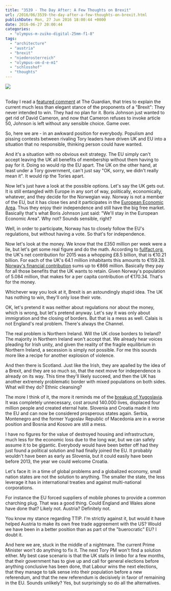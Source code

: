 ```yaml
---
title: "3539 - The Day After: A Few Thoughts on Brexit"
url: /2016/06/3539-the-day-after-a-few-thoughts-on-brexit.html
publishDate: Mon, 27 Jun 2016 18:00:44 +0000
date: 2016-06-27 20:00:44
categories: 
  - "olympus-m-zuiko-digital-25mm-f1-8"
tags: 
  - "architecture"
  - "austria"
  - "brexit"
  - "niederosterreich"
  - "olympus-om-d-e-m1"
  - "schlosshof"
  - "thoughts"
---
```

<div class="container">
<div class="center"><a target="_blank" href="https://d25zfm9zpd7gm5.cloudfront.net/1200x1200/2016/20160327_101305_lr.jpg"><img class="webfeedsFeaturedVisual" src="https://d25zfm9zpd7gm5.cloudfront.net/0600x0600/2016/20160327_101305_lr.jpg" /></a></div>
</div>
<br />

Today I read a <a href="http://www.theguardian.com/politics/live/2016/jun/25/brexit-live-emergency-meetings-eu-uk-leave-vote#comment-77205935" target="_blank">featured comment</a> at The Guardian, that tries to explain the current much less than elegant stance of the proponents of a "Brexit": They never intended to win. They had no plan for it. Boris Johnson just wanted to get rid of David Cameron, and now that Cameron refuses to invoke article 50, Johnson is left without any sensible choice. Game over.

So, here we are - in an awkward position for everybody. Populism and pissing contests between rivaling Tory leaders have driven UK and EU into a situation that no responsible, thinking person could have wanted. 

And it's a situation with no obvious exit strategy. The EU simply can't accept leaving the UK all benefits of membership without them having to pay for it. Doing so would rip the EU apart. The UK on the other hand, at least under a Tory government, can't just say "OK, sorry, we didn't really mean it". It would rip the Tories apart.

Now let's just have a look at the possible options. Let's say the UK gets out. It is still entangled with Europe in any sort of way, politically, economically, whatever, and they decide for the Norwegian way. Norway is not a member of the EU, but it has close ties and it participates in the <a href="https://en.wikipedia.org/wiki/European_Economic_Area" target="_blank">European Economic Area</a>. Thus they enjoy their independence and still have the big free market. Basically that's what Boris Johnson just said: "We'll stay in the European Economic Area". Why not? Sounds sensible, right?

Well, in order to participate, Norway has to closely follow the EU's regulations, but without having a vote. So that's for independence.

Now let's look at the money. We know that the £350 million per week were a lie, but let's get some real figure and do the math. According to <a href="https://fullfact.org/europe/our-eu-membership-fee-55-million/" target="_blank">fullfact.org</a>, the UK's net contribution for 2015 was a whopping £8.5 billion, that is €10.21 billion. For each of the UK's 64.1 million inhabitants this amounts to €159.28. <a href="http://www.eu-norway.org/eu/Financial-contribution/#.V3D59o4ZvXM" target="_blank">Norway's financial contribution</a> sums up to €866 million. Basically they pay for all those benefits that the UK wants to retain. Given Norway's population of 5.084 million, that makes for a per capita contribution of €170.34. That's for the money.

Whichever way you look at it, Brexit is an astoundingly stupid idea. The UK has nothing to win, they'll only lose their vote.

OK, let's pretend it was neither about regulations nor about the money, which is wrong, but let's pretend anyway. Let's say it was only about immigration and the closing of borders. But that is a mess as well. Calais is not England's real problem. There's always the Channel. 

The real problem is Northern Ireland. Will the UK close borders to Ireland? The majority in Northern Ireland won't accept that. We already hear voices pleading for Irish unity, and given the reality of the fragile equilibrium in Northern Ireland, a secession is simply not possible. For me this sounds more like a recipe for another explosion of violence.

And then there is Scotland. Just like the Irish, they are apalled by the idea of a Brexit, and they are so much so, that the next move for independence is already on its way. This time they'll likely succeed, and then the UK has another extremely problematic border with mixed populations on both sides. What will they do? Ethnic cleansing?

The more I think of it, the more it reminds me of the <a href="https://en.wikipedia.org/wiki/Yugoslav_Wars" target="_blank">breakup of Yugoslavia</a>. It was completely unnecessary, cost around 140.000 lives, displaced four million people and created eternal hate. Slovenia and Croatia made it into the EU and can now be considered prosperous states again. Serbia, Montenegro and the former Yugoslav Republic of Macedonia are in a worse position and Bosnia and Kosovo are still a mess.

I have no figures for the value of destroyed housing and infrastructure, much less for the economic loss due to the long war, but we can safely assume it to be gigantic. Everybody would have been better off had they just found a political solution and had finally joined the EU. It probably wouldn't have been as early as Slovenia, but it could easily have been before 2013, the year we could welcome Croatia.

Let's face it: in a time of global problems and a globalized economy, small nation states are not the solution to anything. The smaller the state, the less leverage it has in international treaties and against multi-national corporations. 

For instance the EU forced suppliers of mobile phones to provide a common charching plug. That was a good thing. Could England and Wales alone have done that? Likely not. Austria? Definitely not.

You know my stance regarding TTIP. I'm strictly against it, but would it have helped Austria to make its own free trade aggreement with the US? Would we have been in a better position than as part of the "buerocratic" EU? I doubt it.

And here we are, stuck in the middle of a nightmare. The current Prime Minister won't do anything to fix it. The next Tory PM won't find a solution either. My best case scenario is that the UK stalls in limbo for a few months, that their government has to give up and call for general elections before anything conclusive has been done, that Labour wins the next elections, that they manage to talk sense into their population before a new referendum, and that the new referendum is decisively in favor of remaining in the EU. Sounds unlikely? Yes, but surprisingly so do all the alternatives.
